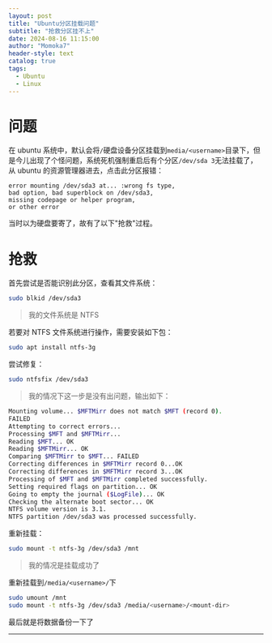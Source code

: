 ```yaml
---
layout: post
title: "Ubuntu分区挂载问题"
subtitle: "抢救分区挂不上"
date: 2024-08-16 11:15:00
author: "Momoka7"
header-style: text
catalog: true
tags:
  - Ubuntu
  - Linux
---
```


# 问题

在 ubuntu 系统中，默认会将`/`硬盘设备分区挂载到`media/<username>`目录下，但是今儿出现了个怪问题，系统死机强制重启后有个分区`/dev/sda 3`无法挂载了，从 ubuntu 的资源管理器进去，点击此分区报错：

```
error mounting /dev/sda3 at... :wrong fs type,
bad option, bad superblock on /dev/sda3,
missing codepage or helper program,
or other error
```

当时以为硬盘要寄了，故有了以下"抢救"过程。

# 抢救

首先尝试是否能识别此分区，查看其文件系统：

```sh
sudo blkid /dev/sda3
```

> 我的文件系统是 NTFS

若要对 NTFS 文件系统进行操作，需要安装如下包：

```sh
sudo apt install ntfs-3g
```

尝试修复：

```sh
sudo ntfsfix /dev/sda3
```

> 我的情况下这一步是没有出问题，输出如下：

```sh
Mounting volume... $MFTMirr does not match $MFT (record 0).
FAILED
Attempting to correct errors...
Processing $MFT and $MFTMirr...
Reading $MFT... OK
Reading $MFTMirr... OK
Comparing $MFTMirr to $MFT... FAILED
Correcting differences in $MFTMirr record 0...OK
Correcting differences in $MFTMirr record 3...OK
Processing of $MFT and $MFTMirr completed successfully.
Setting required flags on partition... OK
Going to empty the journal ($LogFile)... OK
Checking the alternate boot sector... OK
NTFS volume version is 3.1.
NTFS partition /dev/sda3 was processed successfully.
```

重新挂载：

```sh
sudo mount -t ntfs-3g /dev/sda3 /mnt
```

> 我的情况是挂载成功了

重新挂载到`/media/<username>/`下

```sh
sudo umount /mnt
sudo mount -t ntfs-3g /dev/sda3 /media/<username>/<mount-dir>
```

最后就是将数据备份一下了

---
